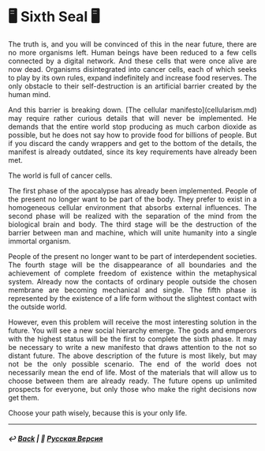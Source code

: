 # 🖥️ Sixth Seal 🖥️
<p align="justify">The truth is, and you will be convinced of this in the near future, there are no more organisms left. Human beings have been reduced to a few cells connected by a digital network. And these cells that were once alive are now dead. Organisms disintegrated into cancer cells, each of which seeks to play by its own rules, expand indefinitely and increase food reserves. The only obstacle to their self-destruction is an artificial barrier created by the human mind.</p> 

<p align="justify">And this barrier is breaking down. [The cellular manifesto](cellularism.md) may require rather curious details that will never be implemented. He demands that the entire world stop producing as much carbon dioxide as possible, but he does not say how to provide food for billions of people. But if you discard the candy wrappers and get to the bottom of the details, the manifest is already outdated, since its key requirements have already been met.</p> 

<p align="justify">The world is full of cancer cells.</p> 

<p align="justify">The first phase of the apocalypse has already been implemented. People of the present no longer want to be part of the body. They prefer to exist in a homogeneous cellular environment that absorbs external influences. The second phase will be realized with the separation of the mind from the biological brain and body. The third stage will be the destruction of the barrier between man and machine, which will unite humanity into a single immortal organism.</p> 

<p align="justify">People of the present no longer want to be part of interdependent societies. The fourth stage will be the disappearance of all boundaries and the achievement of complete freedom of existence within the metaphysical system. Already now the contacts of ordinary people outside the chosen membrane are becoming mechanical and single. The fifth phase is represented by the existence of a life form without the slightest contact with the outside world.</p> 

<p align="justify">However, even this problem will receive the most interesting solution in the future. You will see a new social hierarchy emerge. The gods and emperors with the highest status will be the first to complete the sixth phase. It may be necessary to write a new manifesto that draws attention to the not so distant future. The above description of the future is most likely, but may not be the only possible scenario. The end of the world does not necessarily mean the end of life. Most of the materials that will allow us to choose between them are already ready. The future opens up unlimited prospects for everyone, but only those who make the right decisions now get them.</p> 

<p align="justify">Choose your path wisely, because this is your only life.</p> 

***

##### ↩️ [Back](index.md) | 🌻 [Русская Версия](numericalglory-2.md)
